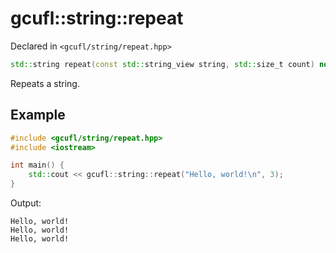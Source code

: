 # gcufl::string::repeat
Declared in `<gcufl/string/repeat.hpp>`
```cpp
std::string repeat(const std::string_view string, std::size_t count) noexcept;
```
Repeats a string.
## Example
```cpp
#include <gcufl/string/repeat.hpp>
#include <iostream>

int main() {
	std::cout << gcufl::string::repeat("Hello, world!\n", 3);
}
```
Output:
```
Hello, world!
Hello, world!
Hello, world!
```
